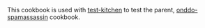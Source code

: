 This cookbook is used with [test-kitchen](http://kitchen.ci/) to test the parent, [onddo-spamassassin](https://supermarket.getchef.com/cookbooks/onddo-spamassassin) cookbook.
